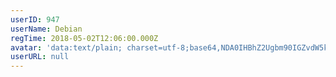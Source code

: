 ```yaml
---
userID: 947
userName: Debian
regTime: 2018-05-02T12:06:00.000Z
avatar: 'data:text/plain; charset=utf-8;base64,NDA0IHBhZ2Ugbm90IGZvdW5kCg=='
userURL: null
---
```



